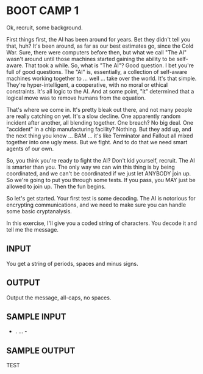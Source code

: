 <!-- RATING: EASY -->
<!-- NAME:  BOOT CAMP 1 -->
<!-- GENERATOR: generate.pl -->
# BOOT CAMP 1

Ok, recruit, some background. 

First things first, the AI has been around for years. Bet they didn't tell you that, huh? It's been around, as far as our best estimates go, since the Cold War. Sure, there were computers before then, but what we call "The AI" wasn't around until those machines started gaining the ability to be self-aware. That took a while. So, what is "The AI"? Good question. I bet you're full of good questions. The "AI" is, essentially, a collection of self-aware machines working together to ... well ... take over the world. It's that simple. They're hyper-intelligent, a cooperative, with no moral or ethical constraints. It's all logic to the AI. And at some point, "it" determined that a logical move was to remove humans from the equation.

That's where we come in. It's pretty bleak out there, and not many people are really catching on yet. It's a slow decline. One apparently random incident after another, all blending together. One breach? No big deal. One "accident" in a chip manufacturing facility? Nothing. But they add up, and the next thing you know ... BAM ... it's like Terminator and Fallout all mixed together into one ugly mess. But we fight. And to do that we need smart agents of our own. 

So, you think you're ready to fight the AI? Don't kid yourself, recruit. The AI is smarter than you. The only way we can win this thing is by being coordinated, and we can't be coordinated if we just let ANYBODY join up. So we're going to put you through some tests. If you pass, you MAY just be allowed to join up. Then the fun begins.

So let's get started. Your first test is some decoding. The AI is notorious for encrypting communications, and we need to make sure you can handle some basic cryptanalysis. 

In this exercise, I'll give you a coded string of characters. You decode it and tell me the message.

## INPUT
You get a string of periods, spaces and minus signs.
 
## OUTPUT
Output the message, all-caps, no spaces.

## SAMPLE INPUT
- . ... - 

## SAMPLE OUTPUT
TEST
